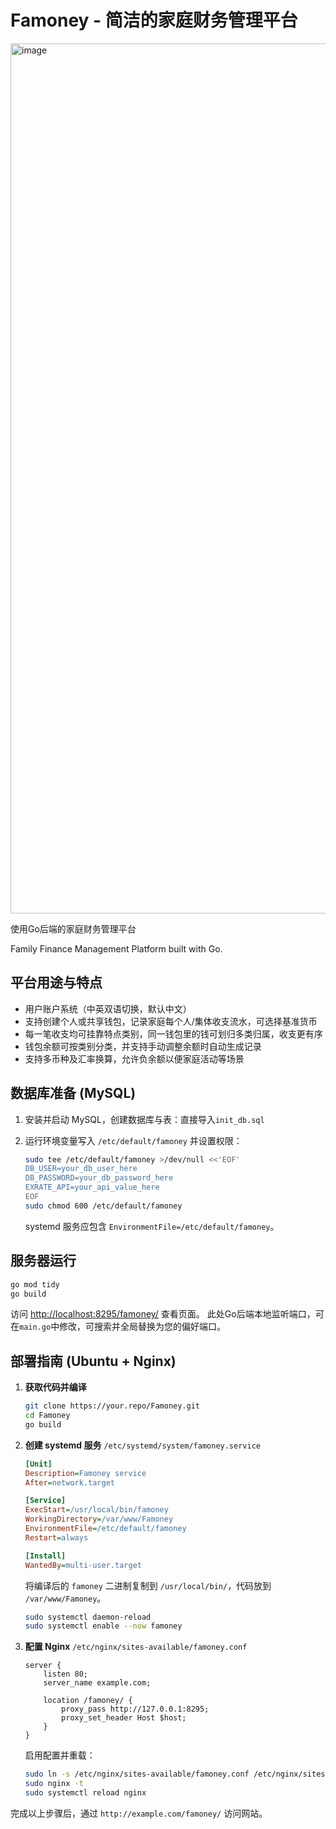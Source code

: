 # Famoney - 简洁的家庭财务管理平台

<img width="1911" height="1392" alt="image" src="https://github.com/user-attachments/assets/48222ca5-4868-4240-9120-4c842537e9e2" />

使用Go后端的家庭财务管理平台

Family Finance Management Platform built with Go.

## 平台用途与特点

- 用户账户系统（中英双语切换，默认中文）
- 支持创建个人或共享钱包，记录家庭每个人/集体收支流水，可选择基准货币
- 每一笔收支均可挂靠特点类别，同一钱包里的钱可划归多类归属，收支更有序
- 钱包余额可按类别分类，并支持手动调整余额时自动生成记录
- 支持多币种及汇率换算，允许负余额以便家庭活动等场景

## 数据库准备 (MySQL)

1. 安装并启动 MySQL，创建数据库与表：直接导入`init_db.sql`

2. 运行环境变量写入 `/etc/default/famoney` 并设置权限：

   ```bash
   sudo tee /etc/default/famoney >/dev/null <<'EOF'
   DB_USER=your_db_user_here
   DB_PASSWORD=your_db_password_here
   EXRATE_API=your_api_value_here
   EOF
   sudo chmod 600 /etc/default/famoney
   ```

   systemd 服务应包含 `EnvironmentFile=/etc/default/famoney`。

## 服务器运行

```bash
go mod tidy
go build
```

访问 <http://localhost:8295/famoney/> 查看页面。
此处Go后端本地监听端口，可在`main.go`中修改，可搜索并全局替换为您的偏好端口。

## 部署指南 (Ubuntu + Nginx)

1. **获取代码并编译**

   ```bash
   git clone https://your.repo/Famoney.git
   cd Famoney
   go build
   ```

2. **创建 systemd 服务** `/etc/systemd/system/famoney.service`

   ```ini
   [Unit]
   Description=Famoney service
   After=network.target

   [Service]
   ExecStart=/usr/local/bin/famoney
   WorkingDirectory=/var/www/Famoney
   EnvironmentFile=/etc/default/famoney
   Restart=always

   [Install]
   WantedBy=multi-user.target
   ```

   将编译后的 `famoney` 二进制复制到 `/usr/local/bin/`，代码放到 `/var/www/Famoney`。

   ```bash
   sudo systemctl daemon-reload
   sudo systemctl enable --now famoney
   ```

3. **配置 Nginx** `/etc/nginx/sites-available/famoney.conf`

   ```nginx
   server {
       listen 80;
       server_name example.com;

       location /famoney/ {
           proxy_pass http://127.0.0.1:8295;
           proxy_set_header Host $host;
       }
   }
   ```

   启用配置并重载：

   ```bash
   sudo ln -s /etc/nginx/sites-available/famoney.conf /etc/nginx/sites-enabled/
   sudo nginx -t
   sudo systemctl reload nginx
   ```

完成以上步骤后，通过 `http://example.com/famoney/` 访问网站。

